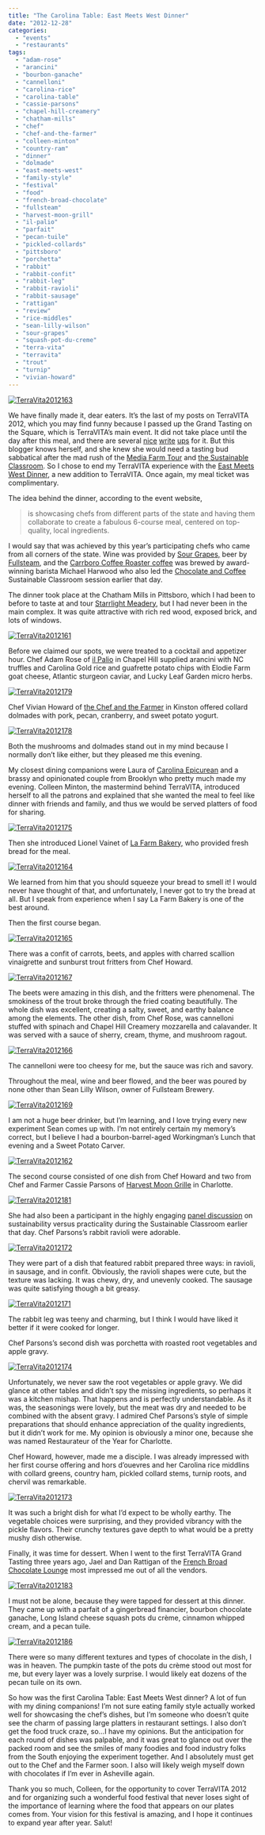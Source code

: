 ```yaml
---
title: "The Carolina Table: East Meets West Dinner"
date: "2012-12-28"
categories:
  - "events"
  - "restaurants"
tags:
  - "adam-rose"
  - "arancini"
  - "bourbon-ganache"
  - "cannelloni"
  - "carolina-rice"
  - "carolina-table"
  - "cassie-parsons"
  - "chapel-hill-creamery"
  - "chatham-mills"
  - "chef"
  - "chef-and-the-farmer"
  - "colleen-minton"
  - "country-ram"
  - "dinner"
  - "dolmade"
  - "east-meets-west"
  - "family-style"
  - "festival"
  - "food"
  - "french-broad-chocolate"
  - "fullsteam"
  - "harvest-moon-grill"
  - "il-palio"
  - "parfait"
  - "pecan-tuile"
  - "pickled-collards"
  - "pittsboro"
  - "porchetta"
  - "rabbit"
  - "rabbit-confit"
  - "rabbit-leg"
  - "rabbit-ravioli"
  - "rabbit-sausage"
  - "rattigan"
  - "review"
  - "rice-middles"
  - "sean-lilly-wilson"
  - "sour-grapes"
  - "squash-pot-du-creme"
  - "terra-vita"
  - "terravita"
  - "trout"
  - "turnip"
  - "vivian-howard"
---
```


<div class="caption">

[![](http://s3.amazonaws.com/thegourmez-wpmedia/2012/12/TerraVita2012163.jpg "TerraVita2012163")](http://s3.amazonaws.com/thegourmez-wpmedia/2012/12/TerraVita2012163.jpg)</div>

We have finally made it, dear eaters. It’s the last of my posts on TerraVITA 2012, which you may find funny because I passed up the Grand Tasting on the Square, which is TerraVITA’s main event. It did not take place until the day after this meal, and there are several [nice](http://farmfreshnorthcarolina.com/2012/11/food-fest-recap-all-yummy-all-the-time/) [write](https://www.facebook.com/media/set/?set=a.10151097770190759.437392.123680860758&type=1) [ups](http://inezsays.com/long-live-terra-vita.htm) for it. But this blogger knows herself, and she knew she would need a tasting bud sabbatical after the mad rush of the [Media Farm Tour](https://www.thegourmez.com/blog/2012/11/terravita-2012-media-farm-tour-stop-1-southern-season/) and [the Sustainable Classroom](https://www.thegourmez.com/blog/2012/11/the-sustainable-classroom-coffee-chocolate/). So I chose to end my TerraVITA experience with the [East Meets West Dinner](http://www.terravitaevent.com/TerraVITA/CarolinaTable.html), a new addition to TerraVITA. Once again, my meal ticket was complimentary.

The idea behind the dinner, according to the event website,

> is showcasing chefs from different parts of the state and having them collaborate to create a fabulous 6-course meal, centered on top-quality, local ingredients.

I would say that was achieved by this year’s participating chefs who came from all corners of the state. Wine was provided by [Sour Grapes,](http://www.sourgrapeswine.com/pages/our-producers) beer by [Fullsteam](/Users/becca/Documents/Writing/Other%20Blogs/Fullsteam%20Brewery), and the [Carrboro Coffee Roaster coffee](http://www.openeyecafe.com/carrboro_coffee/coffee.php) was brewed by award-winning barista Michael Harwood who also led the [Chocolate and Coffee](https://www.thegourmez.com/blog/2012/11/the-sustainable-classroom-coffee-chocolate/) Sustainable Classroom session earlier that day.

The dinner took place at the Chatham Mills in Pittsboro, which I had been to before to taste at and tour [Starrlight Meadery](https://www.thegourmez.com/blog/2011/02/starrlight-meadery/), but I had never been in the main complex. It was quite attractive with rich red wood, exposed brick, and lots of windows.

[![](http://s3.amazonaws.com/thegourmez-wpmedia/2012/12/TerraVita2012161.jpg "TerraVita2012161")](http://s3.amazonaws.com/thegourmez-wpmedia/2012/12/TerraVita2012161.jpg)

Before we claimed our spots, we were treated to a cocktail and appetizer hour. Chef Adam Rose of [il Palio](http://www.sienahotel.com/IlPalio.aspx) in Chapel Hill supplied arancini with NC truffles and Carolina Gold rice and guafrette potato chips with Elodie Farm goat cheese, Atlantic sturgeon caviar, and Lucky Leaf Garden micro herbs.




<div class="caption">

[![](http://s3.amazonaws.com/thegourmez-wpmedia/2012/12/TerraVita2012179.jpg "TerraVita2012179")](http://s3.amazonaws.com/thegourmez-wpmedia/2012/12/TerraVita2012179.jpg)</div>


Chef Vivian Howard of [the Chef and the Farmer](http://chefandthefarmer.com/) in Kinston offered collard dolmades with pork, pecan, cranberry, and sweet potato yogurt.




<div class="caption">

[![](http://s3.amazonaws.com/thegourmez-wpmedia/2012/12/TerraVita2012178.jpg "TerraVita2012178")](http://s3.amazonaws.com/thegourmez-wpmedia/2012/12/TerraVita2012178.jpg)</div>


Both the mushrooms and dolmades stand out in my mind because I normally don’t like either, but they pleased me this evening.

My closest dining companions were Laura of [Carolina Epicurean](http://carolinaepicurean.com/) and a brassy and opinionated couple from Brooklyn who pretty much made my evening. Colleen Minton, the mastermind behind TerraVITA, introduced herself to all the patrons and explained that she wanted the meal to feel like dinner with friends and family, and thus we would be served platters of food for sharing.

[![](http://s3.amazonaws.com/thegourmez-wpmedia/2012/12/TerraVita2012175.jpg "TerraVita2012175")](http://s3.amazonaws.com/thegourmez-wpmedia/2012/12/TerraVita2012175.jpg)

Then she introduced Lionel Vainet of [La Farm Bakery,](http://www.lafarmbakery.com/) who provided fresh bread for the meal.

[![](http://s3.amazonaws.com/thegourmez-wpmedia/2012/12/TerraVita2012164.jpg "TerraVita2012164")](http://s3.amazonaws.com/thegourmez-wpmedia/2012/12/TerraVita2012164.jpg)

We learned from him that you should squeeze your bread to smell it! I would never have thought of that, and unfortunately, I never got to try the bread at all. But I speak from experience when I say La Farm Bakery is one of the best around.

Then the first course began.

[![](http://s3.amazonaws.com/thegourmez-wpmedia/2012/12/TerraVita2012165.jpg "TerraVita2012165")](http://s3.amazonaws.com/thegourmez-wpmedia/2012/12/TerraVita2012165.jpg)

There was a confit of carrots, beets, and apples with charred scallion vinaigrette and sunburst trout fritters from Chef Howard.

[![](http://s3.amazonaws.com/thegourmez-wpmedia/2012/12/TerraVita2012167.jpg "TerraVita2012167")](http://s3.amazonaws.com/thegourmez-wpmedia/2012/12/TerraVita2012167.jpg)

The beets were amazing in this dish, and the fritters were phenomenal. The smokiness of the trout broke through the fried coating beautifully. The whole dish was excellent, creating a salty, sweet, and earthy balance among the elements. The other dish, from Chef Rose, was cannelloni stuffed with spinach and Chapel Hill Creamery mozzarella and calavander. It was served with a sauce of sherry, cream, thyme, and mushroom ragout.

[![](http://s3.amazonaws.com/thegourmez-wpmedia/2012/12/TerraVita2012166.jpg "TerraVita2012166")](http://s3.amazonaws.com/thegourmez-wpmedia/2012/12/TerraVita2012166.jpg)

The cannelloni were too cheesy for me, but the sauce was rich and savory.

Throughout the meal, wine and beer flowed, and the beer was poured by none other than Sean Lilly Wilson, owner of Fullsteam Brewery.




<div class="caption">

[![](http://s3.amazonaws.com/thegourmez-wpmedia/2012/12/TerraVita2012169.jpg "TerraVita2012169")](http://s3.amazonaws.com/thegourmez-wpmedia/2012/12/TerraVita2012169.jpg)</div>


I am not a huge beer drinker, but I’m learning, and I love trying every new experiment Sean comes up with. I’m not entirely certain my memory’s correct, but I believe I had a bourbon-barrel-aged Workingman’s Lunch that evening and a Sweet Potato Carver.




<div class="caption">

[![](http://s3.amazonaws.com/thegourmez-wpmedia/2012/12/TerraVita2012162.jpg "TerraVita2012162")](http://s3.amazonaws.com/thegourmez-wpmedia/2012/12/TerraVita2012162.jpg)</div>


The second course consisted of one dish from Chef Howard and two from Chef and Farmer Cassie Parsons of [Harvest Moon Grille](http://www.harvestmoongrillecharlotte.com/) in Charlotte.




<div class="caption">

[![](http://s3.amazonaws.com/thegourmez-wpmedia/2012/12/TerraVita2012181.jpg "TerraVita2012181")](http://s3.amazonaws.com/thegourmez-wpmedia/2012/12/TerraVita2012181.jpg)</div>


She had also been a participant in the highly engaging [panel discussion](https://www.thegourmez.com/blog/2012/12/terravita-2012-the-sustainable-classroom-session-2/) on sustainability versus practicality during the Sustainable Classroom earlier that day. Chef Parsons’s rabbit ravioli were adorable.

[![](http://s3.amazonaws.com/thegourmez-wpmedia/2012/12/TerraVita2012172.jpg "TerraVita2012172")](http://s3.amazonaws.com/thegourmez-wpmedia/2012/12/TerraVita2012172.jpg)

They were part of a dish that featured rabbit prepared three ways: in ravioli, in sausage, and in confit. Obviously, the ravioli shapes were cute, but the texture was lacking. It was chewy, dry, and unevenly cooked. The sausage was quite satisfying though a bit greasy.




<div class="caption">

[![](http://s3.amazonaws.com/thegourmez-wpmedia/2012/12/TerraVita2012171.jpg "TerraVita2012171")](http://s3.amazonaws.com/thegourmez-wpmedia/2012/12/TerraVita2012171.jpg)</div>


The rabbit leg was teeny and charming, but I think I would have liked it better if it were cooked for longer.

Chef Parsons’s second dish was porchetta with roasted root vegetables and apple gravy.

[![](http://s3.amazonaws.com/thegourmez-wpmedia/2012/12/TerraVita2012174.jpg "TerraVita2012174")](http://s3.amazonaws.com/thegourmez-wpmedia/2012/12/TerraVita2012174.jpg)

Unfortunately, we never saw the root vegetables or apple gravy. We did glance at other tables and didn’t spy the missing ingredients, so perhaps it was a kitchen mishap. That happens and is perfectly understandable. As it was, the seasonings were lovely, but the meat was dry and needed to be combined with the absent gravy. I admired Chef Parsons’s style of simple preparations that should enhance appreciation of the quality ingredients, but it didn’t work for me. My opinion is obviously a minor one, because she was named Restaurateur of the Year for Charlotte.

Chef Howard, however, made me a disciple. I was already impressed with her first course offering and hors d’ouevres and her Carolina rice middlins with collard greens, country ham, pickled collard stems, turnip roots, and chervil was remarkable.

[![](http://s3.amazonaws.com/thegourmez-wpmedia/2012/12/TerraVita2012173.jpg "TerraVita2012173")](http://s3.amazonaws.com/thegourmez-wpmedia/2012/12/TerraVita2012173.jpg)

It was such a bright dish for what I’d expect to be wholly earthy. The vegetable choices were surprising, and they provided vibrancy with the pickle flavors. Their crunchy textures gave depth to what would be a pretty mushy dish otherwise.

Finally, it was time for dessert. When I went to the first TerraVITA Grand Tasting three years ago, Jael and Dan Rattigan of the [French Broad Chocolate Lounge](http://frenchbroadchocolates.com/articles/the-lounge) most impressed me out of all the vendors.




<div class="caption">

[![](http://s3.amazonaws.com/thegourmez-wpmedia/2012/12/TerraVita2012183.jpg "TerraVita2012183")](http://s3.amazonaws.com/thegourmez-wpmedia/2012/12/TerraVita2012183.jpg)</div>


I must not be alone, because they were tapped for dessert at this dinner. They came up with a parfait of a gingerbread financier, bourbon chocolate ganache, Long Island cheese squash pots du crème, cinnamon whipped cream, and a pecan tuile.

[![](http://s3.amazonaws.com/thegourmez-wpmedia/2012/12/TerraVita2012186.jpg "TerraVita2012186")](http://s3.amazonaws.com/thegourmez-wpmedia/2012/12/TerraVita2012186.jpg)

There were so many different textures and types of chocolate in the dish, I was in heaven. The pumpkin taste of the pots du crème stood out most for me, but every layer was a lovely surprise. I would likely eat dozens of the pecan tuile on its own.

So how was the first Carolina Table: East Meets West dinner? A lot of fun with my dining companions! I’m not sure eating family style actually worked well for showcasing the chef’s dishes, but I’m someone who doesn’t quite see the charm of passing large platters in restaurant settings. I also don’t get the food truck craze, so…I have my opinions. But the anticipation for each round of dishes was palpable, and it was great to glance out over the packed room and see the smiles of many foodies and food industry folks from the South enjoying the experiment together. And I absolutely must get out to the Chef and the Farmer soon. I also will likely weigh myself down with chocolates if I’m ever in Asheville again.

Thank you so much, Colleen, for the opportunity to cover TerraVITA 2012 and for organizing such a wonderful food festival that never loses sight of the importance of learning where the food that appears on our plates comes from. Your vision for this festival is amazing, and I hope it continues to expand year after year. Salut!
